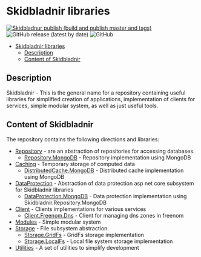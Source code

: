 # Skidbladnir libraries
[![Skidbladnur publish (build and publish master and tags)](https://github.com/AMEST/Skidbladnir/actions/workflows/main.yml/badge.svg)](https://github.com/AMEST/Skidbladnir/actions/workflows/main.yml)
![GitHub release (latest by date)](https://img.shields.io/github/v/release/amest/Skidbladnir)
![GitHub](https://img.shields.io/github/license/amest/Skidbladnir)


- [Skidbladnir libraries](#skidbladnir-libraries)
  - [Description](#description)
  - [Content of Skidbladnir](#content-of-skidbladnir)

## Description

Skidbladnir - This is the general name for a repository containing useful libraries for simplified creation of applications, implementation of clients for services, simple modular system, as well as just useful tools.

## Content of Skidbladnir

The repository contains the following directions and libraries:
* [Repository](src/Repository/README.md) - are an abstraction of repositories for accessing databases.
  * [Repository.MongoDB](src/Repository/Skidbladnir.Repository.MongoDB/README.md) - Repository implementation using MongoDB
* [Caching](src/Caching/README.md) - Temporary storage of computed data
  * [DistributedCache.MongoDB](src/Caching/Skidbladnir.Caching.Distributed.MongoDB/README.md) - Distributed cache implementation using MongoDB
* [DataProtection](src/DataProtection/README.md) - Abstraction of data protection asp net core subsystem for Skidbladnir libraries
  * [DataProtection.MongoDB](src/DataProtection/Skidbladnir.DataProtection.MongoDb/README.md) - Data protection implementation using Skidbladnir.Repository.MongoDB
* [Client](src/Client/README.md) - Clients implementations for various services
  * [Client.Freenom.Dns](src/Client/Skidbladnir.Client.Freenom.Dns/README.md) - Client for managing dns zones in freenom
* [Modules](src/Modules/Skidbladnir.Modules/README.md) - Simple modular system
* [Storage](src/Storage/README.md) - File subsystem abstraction
  * [Storage.GridFs](src/Storage/Skidbladnir.Storage.GridFS/README.md) - GridFs storage implementation
  * [Storage.LocalFs](src/Storage/Skidbladnir.Storage.LocalFileStorage/README.md) - Local file system storage implementation
* [Utilities](src/Utility/Skidbladnir.Utility.Common/README.md) - A set of utilities to simplify development